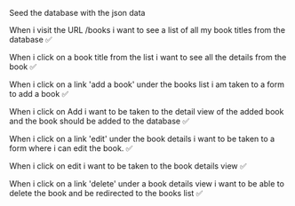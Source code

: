 Seed the database with the json data

When i visit the URL /books i want to see a list of all my book titles from the database ✅

When i click on a book title from the list i want to see all the details from the book ✅

When i click on a link 'add a book' under the books list i am taken to a form to add a book ✅

When i click on Add i want to be taken to the detail view of the added book
and the book should be added to the database ✅

When i click on a link 'edit' under the book details i want to be taken to a form where i can edit the book. ✅

When i click on edit i want to be taken to the book details view ✅

When i click on a link 'delete' under a book details view i want to be able to delete the book and be redirected to the books list ✅